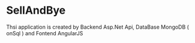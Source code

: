 # SellAndBye
Thsi application is created by 
Backend Asp.Net Api,
DataBase MongoDB ( onSql ) and
Fontend AngularJS
